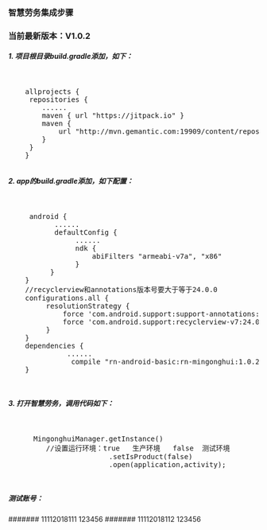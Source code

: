 ### 智慧劳务集成步骤

### 当前最新版本：V1.0.2

##### 1. 项目根目录build.gradle添加，如下：

<pre><p>
    allprojects {
     repositories {
        ......
        maven { url "https://jitpack.io" }
        maven {
            url "http://mvn.gemantic.com:19909/content/repositories/releases"
        }
     }
    }
</p></pre>

#####  2. app的build.gradle添加，如下配置：

<pre><p>
     android {
           ......
           defaultConfig {
                ......
                ndk {
                    abiFilters "armeabi-v7a", "x86"
                }
          }
    }
    //recyclerview和annotations版本号要大于等于24.0.0
    configurations.all {
         resolutionStrategy {
             force 'com.android.support:support-annotations:24.0.0'
             force 'com.android.support:recyclerview-v7:24.0.0'
         }
    }
    dependencies {
              ......
               compile "rn-android-basic:rn-mingonghui:1.0.2"
    }

</p></pre>


#####  3. 打开智慧劳务，调用代码如下：

<pre><p>
      MingonghuiManager.getInstance()
		 //设置运行环境：true   生产环境   false  测试环境
                        .setIsProduct(false)
                        .open(application,activity);

</p></pre>


#####  测试账号：

####### 11112018111 123456
####### 11112018112 123456